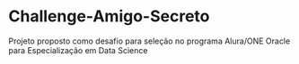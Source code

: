 # Challenge-Amigo-Secreto
Projeto proposto como desafio para seleção no programa Alura/ONE Oracle para Especialização em Data Science
